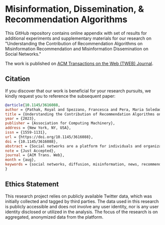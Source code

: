 # Misinformation, Dissemination, & Recommendation Algorithms


This GitHub repository contains online appendix with set of results for additional experiments and supplementary materials for our research on "Understanding the Contribution of Recommendation Algorithms on Misinformation Recommendation and Misinformation Dissemination on Social Networks." 

The work is published on [ACM Transactions on the Web (TWEB) Journal](https://doi.org/10.1145/3616088).

## Citation
  If you discover that our work is beneficial for your research pursuits, we kindly request you to reference the subsequent paper:
  ```bibtex
  @article{10.1145/3616088,
author = {Pathak, Royal and Spezzano, Francesca and Pera, Maria Soledad},
title = {Understanding the Contribution of Recommendation Algorithms on Misinformation Recommendation and Misinformation Dissemination on Social Networks},
year = {2023},
publisher = {Association for Computing Machinery},
address = {New York, NY, USA},
issn = {1559-1131},
url = {https://doi.org/10.1145/3616088},
doi = {10.1145/3616088},
abstract = {Social networks are a platform for individuals and organizations to connect with each other and inform, advertise, spread ideas, and ultimately influence opinions. These platforms have been known to propel misinformation. We argue that this could be compounded by the recommender algorithms that these platforms use to suggest items potentially of interest to their users, given the known biases and filter bubbles issues affecting recommender systems. While much has been studied about misinformation on social networks, the potential exacerbation that could result from recommender algorithms in this environment is in its infancy. In this manuscript, we present the result of an in-depth analysis conducted on two datasets (Politifact FakeNewsNet dataset and HealthStory FakeHealth dataset) in order to deepen our understanding of the interconnection between recommender algorithms and misinformation spread on Twitter. In particular, we explore the degree to which well-known recommendation algorithms are prone to be impacted by misinformation. Via simulation, we also study misinformation diffusion on social networks, as triggered by suggestions produced by these recommendation algorithms. Outcomes from this work evidence that misinformation does not equally affect all recommendation algorithms. Popularity-based and network-based recommender algorithms contribute the most to misinformation diffusion. Users who are known to be superspreaders are known to directly impact algorithmic performance and misinformation spread in specific scenarios. Findings emerging from our exploration result in a number of implications for researchers and practitioners to consider when designing and deploying recommender algorithms in social networks.},
note = {Just Accepted},
journal = {ACM Trans. Web},
month = {aug},
keywords = {social networks, diffusion, misinformation, news, recommendation algorithms, Twitter}
}
  ```


## Ethics Statement

This research project relies on publicly available Twitter data, which was initially collected and tagged by third parties. The data used in this research is publicly accessible and does not involve any user identity, nor is any user identity disclosed or utilized in the analysis. The focus of the research is on aggregated, anonymized data from the platform.
